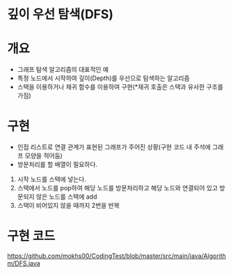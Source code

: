 # 깊이 우선 탐색(DFS)


# 개요 
- 그래프 탐색 알고리즘의 대표적인 예
- 특정 노드에서 시작하여 깊이(Depth)를 우선으로 탐색하는 알고리즘
- 스택을 이용하거나 재귀 함수를 이용하여 구현(*재귀 호출은 스택과 유사한 구조를 가짐)

# 구현

- 인접 리스트로 연결 관계가 표현된 그래프가 주어진 상황(구현 코드 내 주석에 그래프 모양을 적어둠)
- 방문처리를 할 배열이 필요하다.

1. 시작 노드를 스택에 넣는다.
2. 스택에서 노드를 pop하여 해당 노드를 방문처리하고 해당 노드와 연결되어 있고 방문되지 않은 노드를 스택에 add
3. 스택이 비어있지 않을 때까지 2번을 반복

# 구현 코드

https://github.com/mokhs00/CodingTest/blob/master/src/main/java/Algorithm/DFS.java